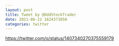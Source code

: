 ```yaml
--- 
layout: post 
title: Tweet by @OddStockTrader 
date: 2021-06-22 1624371050 
categories: twitter 
--- 
```

https://twitter.com/o/status/1407340270375559179